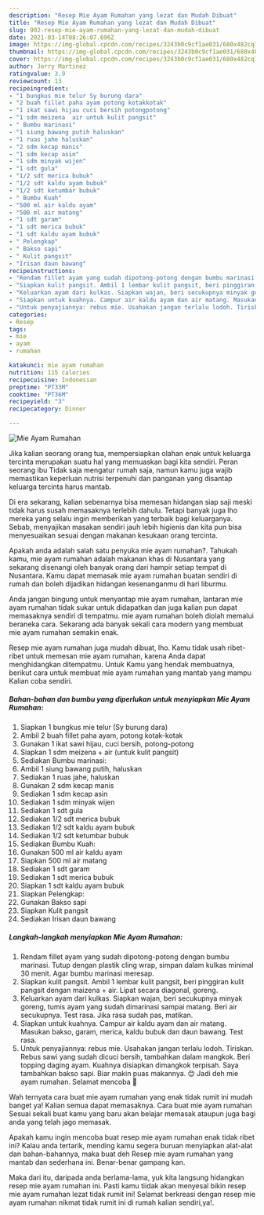 ```yaml
---
description: "Resep Mie Ayam Rumahan yang lezat dan Mudah Dibuat"
title: "Resep Mie Ayam Rumahan yang lezat dan Mudah Dibuat"
slug: 902-resep-mie-ayam-rumahan-yang-lezat-dan-mudah-dibuat
date: 2021-03-14T08:26:07.696Z
image: https://img-global.cpcdn.com/recipes/3243b0c9cf1ae031/680x482cq70/mie-ayam-rumahan-foto-resep-utama.jpg
thumbnail: https://img-global.cpcdn.com/recipes/3243b0c9cf1ae031/680x482cq70/mie-ayam-rumahan-foto-resep-utama.jpg
cover: https://img-global.cpcdn.com/recipes/3243b0c9cf1ae031/680x482cq70/mie-ayam-rumahan-foto-resep-utama.jpg
author: Jerry Martinez
ratingvalue: 3.9
reviewcount: 13
recipeingredient:
- "1 bungkus mie telur Sy burung dara"
- "2 buah fillet paha ayam potong kotakkotak"
- "1 ikat sawi hijau cuci bersih potongpotong"
- "1 sdm meizena  air untuk kulit pangsit"
- " Bumbu marinasi"
- "1 siung bawang putih haluskan"
- "1 ruas jahe haluskan"
- "2 sdm kecap manis"
- "1 sdm kecap asin"
- "1 sdm minyak wijen"
- "1 sdt gula"
- "1/2 sdt merica bubuk"
- "1/2 sdt kaldu ayam bubuk"
- "1/2 sdt ketumbar bubuk"
- " Bumbu Kuah"
- "500 ml air kaldu ayam"
- "500 ml air matang"
- "1 sdt garam"
- "1 sdt merica bubuk"
- "1 sdt kaldu ayam bubuk"
- " Pelengkap"
- " Bakso sapi"
- " Kulit pangsit"
- "Irisan daun bawang"
recipeinstructions:
- "Rendam fillet ayam yang sudah dipotong-potong dengan bumbu marinasi. Tutup dengan plastik cling wrap, simpan dalam kulkas minimal 30 menit. Agar bumbu marinasi meresap."
- "Siapkan kulit pangsit. Ambil 1 lembar kulit pangsit, beri pinggiran kulit pangsit dengan maizena + air. Lipat secara diagonal, goreng."
- "Keluarkan ayam dari kulkas. Siapkan wajan, beri secukupnya minyak goreng, tumis ayam yang sudah dimarinasi sampai matang. Beri air secukupnya. Test rasa. Jika rasa sudah pas, matikan."
- "Siapkan untuk kuahnya. Campur air kaldu ayam dan air matang. Masukan bakso, garam, merica, kaldu bubuk dan daun bawang. Test rasa."
- "Untuk penyajiannya: rebus mie. Usahakan jangan terlalu lodoh. Tiriskan. Rebus sawi yang sudah dicuci bersih, tambahkan dalam mangkok. Beri topping daging ayam. Kuahnya disiapkan dimangkok terpisah. Saya tambahkan bakso sapi. Biar makin puas makannya. 😊 Jadi deh mie ayam rumahan. Selamat mencoba 🙏"
categories:
- Resep
tags:
- mie
- ayam
- rumahan

katakunci: mie ayam rumahan 
nutrition: 115 calories
recipecuisine: Indonesian
preptime: "PT33M"
cooktime: "PT36M"
recipeyield: "3"
recipecategory: Dinner

---
```



![Mie Ayam Rumahan](https://img-global.cpcdn.com/recipes/3243b0c9cf1ae031/680x482cq70/mie-ayam-rumahan-foto-resep-utama.jpg)

Jika kalian seorang orang tua, mempersiapkan olahan enak untuk keluarga tercinta merupakan suatu hal yang memuaskan bagi kita sendiri. Peran seorang ibu Tidak saja mengatur rumah saja, namun kamu juga wajib memastikan keperluan nutrisi terpenuhi dan panganan yang disantap keluarga tercinta harus mantab.

Di era  sekarang, kalian sebenarnya bisa memesan hidangan siap saji meski tidak harus susah memasaknya terlebih dahulu. Tetapi banyak juga lho mereka yang selalu ingin memberikan yang terbaik bagi keluarganya. Sebab, menyajikan masakan sendiri jauh lebih higienis dan kita pun bisa menyesuaikan sesuai dengan makanan kesukaan orang tercinta. 



Apakah anda adalah salah satu penyuka mie ayam rumahan?. Tahukah kamu, mie ayam rumahan adalah makanan khas di Nusantara yang sekarang disenangi oleh banyak orang dari hampir setiap tempat di Nusantara. Kamu dapat memasak mie ayam rumahan buatan sendiri di rumah dan boleh dijadikan hidangan kesenanganmu di hari liburmu.

Anda jangan bingung untuk menyantap mie ayam rumahan, lantaran mie ayam rumahan tidak sukar untuk didapatkan dan juga kalian pun dapat memasaknya sendiri di tempatmu. mie ayam rumahan boleh diolah memalui beraneka cara. Sekarang ada banyak sekali cara modern yang membuat mie ayam rumahan semakin enak.

Resep mie ayam rumahan juga mudah dibuat, lho. Kamu tidak usah ribet-ribet untuk memesan mie ayam rumahan, karena Anda dapat menghidangkan ditempatmu. Untuk Kamu yang hendak membuatnya, berikut cara untuk membuat mie ayam rumahan yang mantab yang mampu Kalian coba sendiri.

<!--inarticleads1-->

##### Bahan-bahan dan bumbu yang diperlukan untuk menyiapkan Mie Ayam Rumahan:

1. Siapkan 1 bungkus mie telur (Sy burung dara)
1. Ambil 2 buah fillet paha ayam, potong kotak-kotak
1. Gunakan 1 ikat sawi hijau, cuci bersih, potong-potong
1. Siapkan 1 sdm meizena + air (untuk kulit pangsit)
1. Sediakan  Bumbu marinasi:
1. Ambil 1 siung bawang putih, haluskan
1. Sediakan 1 ruas jahe, haluskan
1. Gunakan 2 sdm kecap manis
1. Sediakan 1 sdm kecap asin
1. Sediakan 1 sdm minyak wijen
1. Sediakan 1 sdt gula
1. Sediakan 1/2 sdt merica bubuk
1. Sediakan 1/2 sdt kaldu ayam bubuk
1. Sediakan 1/2 sdt ketumbar bubuk
1. Sediakan  Bumbu Kuah:
1. Gunakan 500 ml air kaldu ayam
1. Siapkan 500 ml air matang
1. Sediakan 1 sdt garam
1. Sediakan 1 sdt merica bubuk
1. Siapkan 1 sdt kaldu ayam bubuk
1. Siapkan  Pelengkap:
1. Gunakan  Bakso sapi
1. Siapkan  Kulit pangsit
1. Sediakan Irisan daun bawang




<!--inarticleads2-->

##### Langkah-langkah menyiapkan Mie Ayam Rumahan:

1. Rendam fillet ayam yang sudah dipotong-potong dengan bumbu marinasi. Tutup dengan plastik cling wrap, simpan dalam kulkas minimal 30 menit. Agar bumbu marinasi meresap.
1. Siapkan kulit pangsit. Ambil 1 lembar kulit pangsit, beri pinggiran kulit pangsit dengan maizena + air. Lipat secara diagonal, goreng.
1. Keluarkan ayam dari kulkas. Siapkan wajan, beri secukupnya minyak goreng, tumis ayam yang sudah dimarinasi sampai matang. Beri air secukupnya. Test rasa. Jika rasa sudah pas, matikan.
1. Siapkan untuk kuahnya. Campur air kaldu ayam dan air matang. Masukan bakso, garam, merica, kaldu bubuk dan daun bawang. Test rasa.
1. Untuk penyajiannya: rebus mie. Usahakan jangan terlalu lodoh. Tiriskan. Rebus sawi yang sudah dicuci bersih, tambahkan dalam mangkok. Beri topping daging ayam. Kuahnya disiapkan dimangkok terpisah. Saya tambahkan bakso sapi. Biar makin puas makannya. 😊 Jadi deh mie ayam rumahan. Selamat mencoba 🙏




Wah ternyata cara buat mie ayam rumahan yang enak tidak rumit ini mudah banget ya! Kalian semua dapat memasaknya. Cara buat mie ayam rumahan Sesuai sekali buat kamu yang baru akan belajar memasak ataupun juga bagi anda yang telah jago memasak.

Apakah kamu ingin mencoba buat resep mie ayam rumahan enak tidak ribet ini? Kalau anda tertarik, mending kamu segera buruan menyiapkan alat-alat dan bahan-bahannya, maka buat deh Resep mie ayam rumahan yang mantab dan sederhana ini. Benar-benar gampang kan. 

Maka dari itu, daripada anda berlama-lama, yuk kita langsung hidangkan resep mie ayam rumahan ini. Pasti kamu tiidak akan menyesal bikin resep mie ayam rumahan lezat tidak rumit ini! Selamat berkreasi dengan resep mie ayam rumahan nikmat tidak rumit ini di rumah kalian sendiri,ya!.

